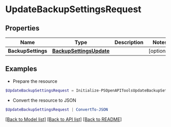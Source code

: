 # UpdateBackupSettingsRequest
## Properties

Name | Type | Description | Notes
------------ | ------------- | ------------- | -------------
**BackupSettings** | [**BackupSettingsUpdate**](BackupSettingsUpdate.md) |  | [optional] 

## Examples

- Prepare the resource
```powershell
$UpdateBackupSettingsRequest = Initialize-PSOpenAPIToolsUpdateBackupSettingsRequest  -BackupSettings null
```

- Convert the resource to JSON
```powershell
$UpdateBackupSettingsRequest | ConvertTo-JSON
```

[[Back to Model list]](../README.md#documentation-for-models) [[Back to API list]](../README.md#documentation-for-api-endpoints) [[Back to README]](../README.md)


